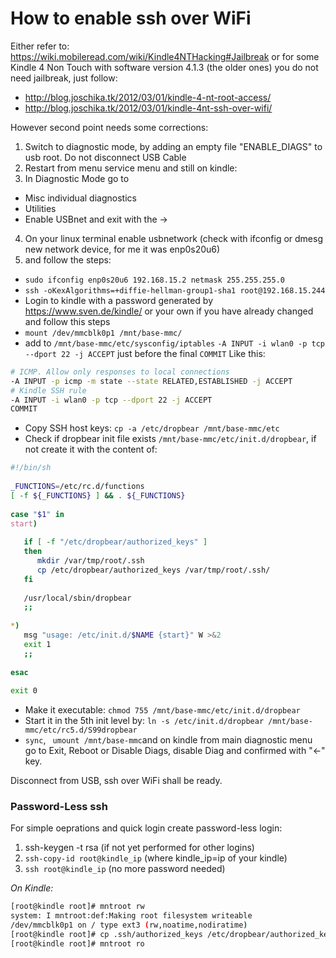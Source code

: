 # How to enable ssh over WiFi #

Either refer to: https://wiki.mobileread.com/wiki/Kindle4NTHacking#Jailbreak
or for some Kindle 4 Non Touch with software version 4.1.3 (the older ones) you do not need jailbreak, just follow:<br>
+ http://blog.joschika.tk/2012/03/01/kindle-4-nt-root-access/
+ http://blog.joschika.tk/2012/03/01/kindle-4nt-ssh-over-wifi/

However second point needs some corrections:

1. Switch to diagnostic mode, by adding an empty file "ENABLE_DIAGS" to usb root. Do not disconnect USB Cable
2. Restart from menu service menu and still on kindle:
3. In Diagnostic Mode go to
 * Misc individual diagnostics
 * Utilities
 * Enable USBnet and exit with the ->
4. On your linux terminal enable usbnetwork (check with ifconfig or dmesg new network device, for me it was enp0s20u6)
5. and follow the steps:
 * `sudo ifconfig enp0s20u6 192.168.15.2 netmask 255.255.255.0`
 * `ssh -oKexAlgorithms=+diffie-hellman-group1-sha1 root@192.168.15.244`
 * Login to kindle with a password generated by https://www.sven.de/kindle/ or your own if you have already changed and follow this steps
 * `mount /dev/mmcblk0p1 /mnt/base-mmc/`
 * add to `/mnt/base-mmc/etc/sysconfig/iptables`
       `-A INPUT -i wlan0 -p tcp --dport 22 -j ACCEPT` just before the final `COMMIT` Like this:

```bash
# ICMP. Allow only responses to local connections
-A INPUT -p icmp -m state --state RELATED,ESTABLISHED -j ACCEPT
# Kindle SSH rule
-A INPUT -i wlan0 -p tcp --dport 22 -j ACCEPT
COMMIT
```

 * Copy SSH host keys: `cp -a /etc/dropbear /mnt/base-mmc/etc`
 * Check if dropbear init file exists `/mnt/base-mmc/etc/init.d/dropbear`, if not create it with the content of:

```bash
#!/bin/sh                                                                       
                                                                                
_FUNCTIONS=/etc/rc.d/functions                                                  
[ -f ${_FUNCTIONS} ] && . ${_FUNCTIONS}                                         
                                                                                
case "$1" in                                                                    
start)                                                                          
                                                                                
   if [ -f "/etc/dropbear/authorized_keys" ]                                    
   then                                                                         
      mkdir /var/tmp/root/.ssh                                                  
      cp /etc/dropbear/authorized_keys /var/tmp/root/.ssh/                      
   fi                                                                           
                                                                                
   /usr/local/sbin/dropbear                                                     
   ;;                                                                           
                                                                                
*)                                                                              
   msg "usage: /etc/init.d/$NAME {start}" W >&2                                 
   exit 1                                                                       
   ;;                                                                           
                                                                                
esac                                                                            
                                                                                
exit 0 
```

 * Make it executable: `chmod 755 /mnt/base-mmc/etc/init.d/dropbear`
 * Start it in the 5th init level by: `ln -s /etc/init.d/dropbear /mnt/base-mmc/etc/rc5.d/S99dropbear`
 * `sync`, ` umount /mnt/base-mmc`and on kindle from main diagnostic menu go to Exit, Reboot or Disable Diags, disable Diag and confirmed with "<-" key.

Disconnect from USB, ssh over WiFi shall be ready.

### Password-Less ssh
For simple oeprations and quick login create password-less login:

1. ssh-keygen -t rsa (if not yet performed for other logins)
2. `ssh-copy-id root@kindle_ip` (where kindle_ip=ip of your kindle)
3. `ssh root@kindle_ip` (no more password needed)

*On Kindle:*
```bash
[root@kindle root]# mntroot rw
system: I mntroot:def:Making root filesystem writeable
/dev/mmcblk0p1 on / type ext3 (rw,noatime,nodiratime)
[root@kindle root]# cp .ssh/authorized_keys /etc/dropbear/authorized_keys
[root@kindle root]# mntroot ro
```
